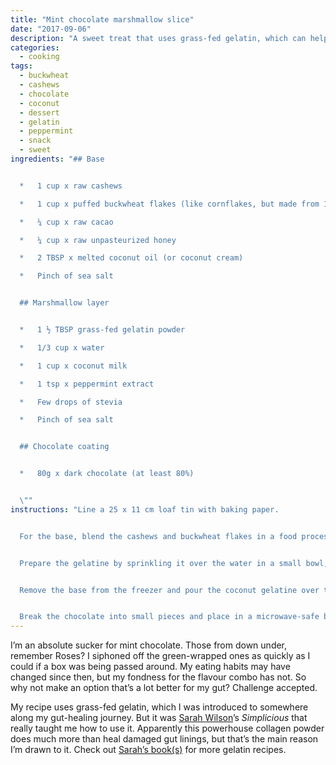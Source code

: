 ```yaml
---
title: "Mint chocolate marshmallow slice"
date: "2017-09-06"
description: "A sweet treat that uses grass-fed gelatin, which can help heal damaged gut linings."
categories: 
  - cooking
tags: 
  - buckwheat
  - cashews
  - chocolate
  - coconut
  - dessert
  - gelatin
  - peppermint
  - snack
  - sweet
ingredients: "## Base


  *   1 cup x raw cashews

  *   1 cup x puffed buckwheat flakes (like cornflakes, but made from 100% buckwheat)

  *   ¼ cup x raw cacao

  *   ¼ cup x raw unpasteurized honey

  *   2 TBSP x melted coconut oil (or coconut cream)

  *   Pinch of sea salt


  ## Marshmallow layer


  *   1 ½ TBSP grass-fed gelatin powder

  *   1/3 cup x water

  *   1 cup x coconut milk

  *   1 tsp x peppermint extract

  *   Few drops of stevia

  *   Pinch of sea salt


  ## Chocolate coating


  *   80g x dark chocolate (at least 80%)


  \""
instructions: "Line a 25 x 11 cm loaf tin with baking paper.


  For the base, blend the cashews and buckwheat flakes in a food processor until fine. Add the remaining ingredients and pulse until just combined. Spoon the mixture into the prepared loaf tin and press down with your hands into an even layer. Transfer to the freezer while you work on the filling and coating.


  Prepare the gelatine by sprinkling it over the water in a small bowl, and stirring until it dissolves. Leave for 5 minutes until it becomes rubbery. Combine the coconut milk, peppermint, stevia and sea salt in a saucepan and bring to a gentle boil, then remove from the heat. Break up the gelatine and add it to the coconut milk. Stir to dissolve, then blend with a stick blender.


  Remove the base from the freezer and pour the coconut gelatine over the top. Place in the fridge for at least 1 hour.


  Break the chocolate into small pieces and place in a microwave-safe bowl. Using a low setting on the microwave, warm gently until melted. Another option is to temper the chocolate in a heatproof bowl over a pot of simmering water, making sure the bowl doesn’t come into contact with the water. Pour the melted chocolate over the marshmallow layer and return the tin to the fridge for an hour. Warm a knife under running water before cutting so the chocolate doesn’t crack too much."
---
```


I’m an absolute sucker for mint chocolate. Those from down under, remember Roses? I siphoned off the green-wrapped ones as quickly as I could if a box was being passed around. My eating habits may have changed since then, but my fondness for the flavour combo has not. So why not make an option that’s a lot better for my gut? Challenge accepted.

My recipe uses grass-fed gelatin, which I was introduced to somewhere along my gut-healing journey. But it was [Sarah Wilson](http://www.sarahwilson.com/)’s _Simplicious_ that really taught me how to use it. Apparently this powerhouse collagen powder does much more than heal damaged gut linings, but that’s the main reason I’m drawn to it. Check out [Sarah’s book(s)](https://store.iquitsugar.com/?_ga=2.34907553.1684842874.1504712038-1189743389.1470642739#our_print_books) for more gelatin recipes.
